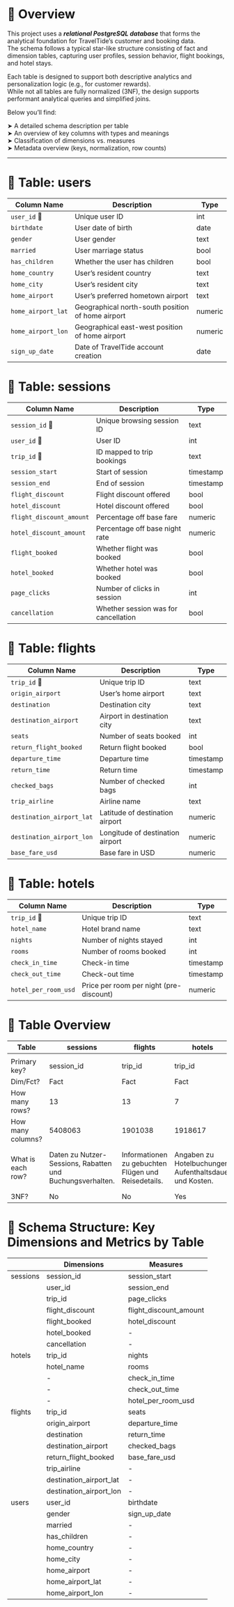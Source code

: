 # 📕 Overview

This project uses a ***relational PostgreSQL database*** that forms the analytical foundation for TravelTide’s customer and booking data. </br>
The schema follows a typical star-like structure consisting of fact and dimension tables, capturing user profiles, session behavior, flight bookings, and hotel stays.

Each table is designed to support both descriptive analytics and personalization logic (e.g., for customer rewards). </br>
While not all tables are fully normalized (3NF), the design supports performant analytical queries and simplified joins.

Below you’ll find: </br>

➤ A detailed schema description per table </br>
➤ An overview of key columns with types and meanings </br>
➤ Classification of dimensions vs. measures </br>
➤ Metadata overview (keys, normalization, row counts) </br>

---

# 📂 Table: users 

| Column Name        | Description                                       | Type        |
| ------------------ | ------------------------------------------------- | ------------|
| `user_id` 🔑       | Unique user ID                                    | int         |
| `birthdate`        | User date of birth                                | date        |
| `gender`           | User gender                                       | text        |
| `married`          | User marriage status                              | bool        |
| `has_children`     | Whether the user has children                     | bool        |
| `home_country`     | User’s resident country                           | text        |
| `home_city`        | User’s resident city                              | text        |
| `home_airport`     | User’s preferred hometown airport                 | text        |
| `home_airport_lat` | Geographical north-south position of home airport | numeric     |
| `home_airport_lon` | Geographical east-west position of home airport   | numeric     |
| `sign_up_date`     | Date of TravelTide account creation               | date        |

# 📂 Table: sessions

| Column Name              | Description                          | Type      |
| ------------------------ | ------------------------------------ | --------- |
| `session_id` 🔑          | Unique browsing session ID           | text      | 
| `user_id` 🔑             | User ID                              | int       | 
| `trip_id` 🔑             | ID mapped to trip bookings           | text      | 
| `session_start`          | Start of session                     | timestamp |
| `session_end`            | End of session                       | timestamp |
| `flight_discount`        | Flight discount offered              | bool      |
| `hotel_discount`         | Hotel discount offered               | bool      |
| `flight_discount_amount` | Percentage off base fare             | numeric   |
| `hotel_discount_amount`  | Percentage off base night rate       | numeric   |
| `flight_booked`          | Whether flight was booked            | bool      |
| `hotel_booked`           | Whether hotel was booked             | bool      |
| `page_clicks`            | Number of clicks in session          | int       |
| `cancellation`           | Whether session was for cancellation | bool      |

# 📂 Table: flights 

| Column Name               | Description                      | Type      |
| ------------------------- | -------------------------------- | --------- |
| `trip_id` 🔑              | Unique trip ID                   | text      | 
| `origin_airport`          | User’s home airport              | text      | 
| `destination`             | Destination city                 | text      |
| `destination_airport`     | Airport in destination city      | text      |
| `seats`                   | Number of seats booked           | int       |
| `return_flight_booked`    | Return flight booked             | bool      |
| `departure_time`          | Departure time                   | timestamp |
| `return_time`             | Return time                      | timestamp |
| `checked_bags`            | Number of checked bags           | int       |
| `trip_airline`            | Airline name                     | text      |
| `destination_airport_lat` | Latitude of destination airport  | numeric   |
| `destination_airport_lon` | Longitude of destination airport | numeric   |
| `base_fare_usd`           | Base fare in USD                 | numeric   |

# 📂 Table: hotels

| Column Name          | Description                             | Type      |
| -------------------- | --------------------------------------- | --------- |
| `trip_id` 🔑         | Unique trip ID                          | text      |
| `hotel_name`         | Hotel brand name                        | text      |
| `nights`             | Number of nights stayed                 | int       |
| `rooms`              | Number of rooms booked                  | int       |
| `check_in_time`      | Check-in time                           | timestamp |
| `check_out_time`     | Check-out time                          | timestamp |
| `hotel_per_room_usd` | Price per room per night (pre-discount) | numeric   |


# 📂 Table Overview
| Table             | sessions                                                  | flights                                             | hotels                                                  | users                                                                |
|-------------------|-----------------------------------------------------------|-----------------------------------------------------|---------------------------------------------------------|----------------------------------------------------------------------|
|                   |                                                           |                                                     |                                                         |                                                                      |
| Primary key?      | session_id                                                | trip_id                                             | trip_id                                                 | user_id                                                              |
| Dim/Fct?          | Fact                                                      | Fact                                                | Fact                                                    | Dimensions                                                           |
| How many rows?    | 13                                                        | 13                                                  | 7                                                       | 11                                                                   |
| How many columns? | 5408063                                                   | 1901038                                             | 1918617                                                 | 1020926                                                              |
| What is each row? | Daten zu Nutzer-Sessions, Rabatten und Buchungsverhalten. | Informationen zu gebuchten Flügen und Reisedetails. | Angaben zu Hotelbuchungen, Aufenthaltsdauer und Kosten. | Demografische Nutzerinformationen wie Alter, Geschlecht und Wohnort. |
| 3NF?              | No                                                        | No                                                  | Yes                                                     | No                                                                   |

# 📂 Schema Structure: Key Dimensions and Metrics by Table

|          | Dimensions              | Measures               |
|----------|-------------------------|------------------------|
| sessions | session_id              | session_start          |
|          | user_id                 | session_end            |
|          | trip_id                 | page_clicks            |
|          | flight_discount         | flight_discount_amount |
|          | flight_booked           | hotel_discount         |
|          | hotel_booked            | -                      |
|          | cancellation            | -                      |
| hotels   | trip_id                 | nights                 |
|          | hotel_name              | rooms                  |
|          | -                       | check_in_time          |
|          | -                       | check_out_time         |
|          | -                       | hotel_per_room_usd     |
| flights  | trip_id                 | seats                  |
|          | origin_airport          | departure_time         |
|          | destination             | return_time            |
|          | destination_airport     | checked_bags           |
|          | return_flight_booked    | base_fare_usd          |
|          | trip_airline            | -                      |
|          | destination_airport_lat | -                      |
|          | destination_airport_lon | -                      |
| users    | user_id                 | birthdate              |
|          | gender                  | sign_up_date           |
|          | married                 | -                      |
|          | has_children            | -                      |
|          | home_country            | -                      |
|          | home_city               | -                      |
|          | home_airport            | -                      |
|          | home_airport_lat        | -                      |
|          | home_airport_lon        | -                      |
